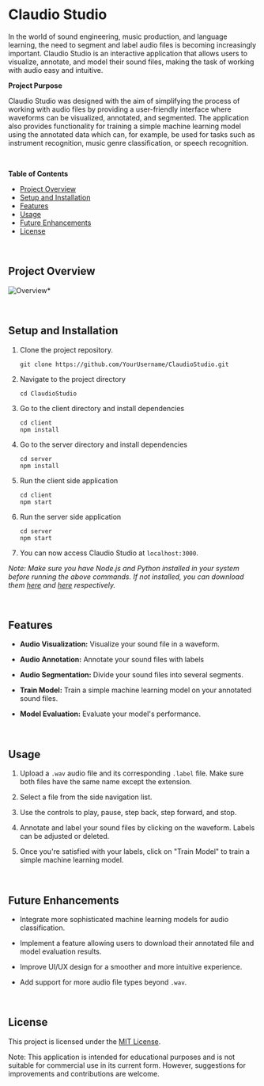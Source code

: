 # Claudio Studio

In the world of sound engineering, music production, and language learning, the need to segment and label audio files is becoming increasingly important. Claudio Studio is an interactive application that allows users to visualize, annotate, and model their sound files, making the task of working with audio easy and intuitive.

**Project Purpose**

Claudio Studio was designed with the aim of simplifying the process of working with audio files by providing a user-friendly interface where waveforms can be visualized, annotated, and segmented. The application also provides functionality for training a simple machine learning model using the annotated data which can, for example, be used for tasks such as instrument recognition, music genre classification, or speech recognition.

<br />

**Table of Contents**
- [Project Overview](#project-overview)
- [Setup and Installation](#setup-and-installation)
- [Features](#features)
- [Usage](#usage)
- [Future Enhancements](#future-enhancements)
- [License](#license)

<br />

## Project Overview 

![Overview](https://imgur.com/a/acgibzk)*

<br />

## Setup and Installation

1. Clone the project repository.

   ```
   git clone https://github.com/YourUsername/ClaudioStudio.git
   ```

2. Navigate to the project directory
   ```
   cd ClaudioStudio
   ```

3. Go to the client directory and install dependencies

   ```
   cd client
   npm install
   ```

4. Go to the server directory and install dependencies

   ```
   cd server
   npm install
   ```

5. Run the client side application

   ```
   cd client
   npm start
   ```

6. Run the server side application

   ```
   cd server
   npm start
   ```

7. You can now access Claudio Studio at `localhost:3000`.

*Note: Make sure you have Node.js and Python installed in your system before running the above commands. If not installed, you can download them [here](https://nodejs.org/en/download/) and [here](https://www.python.org/downloads/) respectively.*

<br />

## Features

- **Audio Visualization:** Visualize your sound file in a waveform.

- **Audio Annotation:** Annotate your sound files with labels

- **Audio Segmentation:** Divide your sound files into several segments.

- **Train Model:** Train a simple machine learning model on your annotated sound files.

- **Model Evaluation:** Evaluate your model's performance.

<br />

## Usage

1. Upload a `.wav` audio file and its corresponding `.label` file. Make sure both files have the same name except the extension.

2. Select a file from the side navigation list.

3. Use the controls to play, pause, step back, step forward, and stop.

4. Annotate and label your sound files by clicking on the waveform. Labels can be adjusted or deleted. 

5. Once you're satisfied with your labels, click on "Train Model" to train a simple machine learning model.

<br />

## Future Enhancements

- Integrate more sophisticated machine learning models for audio classification.

- Implement a feature allowing users to download their annotated file and model evaluation results.

- Improve UI/UX design for a smoother and more intuitive experience.

- Add support for more audio file types beyond `.wav`.

<br />

## License

This project is licensed under the [MIT License](LICENSE).

Note: This application is intended for educational purposes and is not suitable for commercial use in its current form. However, suggestions for improvements and contributions are welcome.